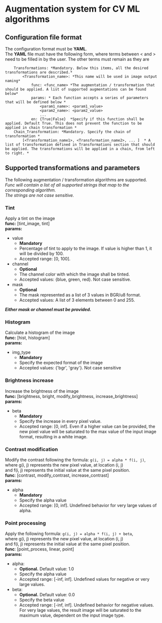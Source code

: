 # Augmentation system for CV ML algorithms
## Configuration file format
The configuration format must be **YAML**.   
The **YAML** file must have the following form, 
where terms between < and > need to be filled in by the user.
The other terms must remain as they are 

        Transformations: *Mandatory. Below this items, all the desired transformations are described.*
            <Transformation_name>: *This name will be used in image output naming* 
                func: <func_name> *The augmentation / transformation that should be applied. A list of supported augmentations can be found below*
                params: * Each function accepts a series of parameters that will be defined below * 
                    <param1_name>: <param1_value>
                    <param2_name>: <param2_value>
                    ...
                en: {True|False}  *Specify if this function shall be applied. Default True. This does not prevent the function to be applied in chain transformation *  
        Chain_Transformation: *Mandatory. Specify the chain of transformation *
            [<Transformation_name1>, <Transformation_name2>, ... ]  * A list of transformation defined in Transformations section that should be applied. The transformations will be applied in a chain, from left to right. *

## Supported transformations and parameters
The following augmentation / transformation algorithms are supported.  
_Func will contain a list of all supported strings that map to the 
corresponding algorithm._   
_The strings are not case sensitive._
### Tint
Apply a tint on the image  
**func:** [tint_image, tint]  
**params:**  
* value
  - **Mandatory** 
  - Percentage of tint to apply to the image. If value is higher than 1, it will be divided by 100.
  - Accepted range: [0, 100].
* channel
  - **Optional**
  - The channel color with which the image shall be tinted.
  - Accepted values: {blue, green, red}. Not case sensitive.
* mask
  - **Optional**
  - The mask represented as a list of 3 values in BGR/u8 format.
  - Accepted values: A list of 3 elements between 0 and 255. 
   
***Either mask or channel must be provided.***
### Histogram
Calculate a histogram of the image  
**func:** [hist, histogram]  
**params:**  
* img_type
    - **Mandatory**
    - Specify the expected format of the image
    - Accepted values: {'bgr', 'gray'}. Not case sensitive
### Brightness increase  
Increase the brightness of the image  
**func:** [brightness, bright, modify_brightness, increase_brightness]  
**params:**
* beta
    - **Mandatory**
    - Specify the increase in every pixel value.
    - Accepted range: [0, inf]. Even if a higher value can 
    be provided, the new pixel value will be saturated to the 
    max value of the input image format, 
    resulting in a white image.
### Contrast modification
Modify the contrast following the formula: 
`g(i, j) = alpha * f(i, j)`,  
where g(i, j) represents the new pixel value, at location (i, j)  
and f(i, j) represents the initial value at the same pixel position.    
**func**: [contrast, modify_contrast, increase_contrast]  
**params:**
* alpha
    - **Mandatory**
    - Specify the alpha value
    - Accepted range: [0, inf]. Undefined behavior for very large values of alpha.
### Point processing
Apply the following formula: 
`g(i, j) = alpha * f(i, j) + beta`,  
where g(i, j) represents the new pixel value, at location (i, j)  
and f(i, j) represents the initial value at the same pixel position.  
**func**: [point_process, linear, point]  
**params:** 
* alpha:
    - **Optional.** Default value: 1.0
    - Specify the alpha value
    - Accepted range: [-inf, inf]. Undefined values for negative or very large values.
* beta:
    - **Optional.** Default value: 0.0
    - Specify the beta value
    - Accepted range: [-inf, inf]. Undefined behavior for 
    negative values. For very lage values, 
    the result image will be saturated to the maximum value, 
    dependent on the input image type.

